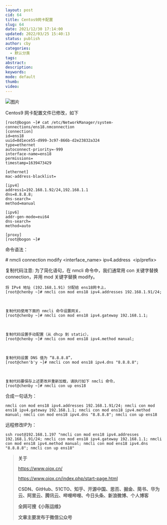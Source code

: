 ```yaml
---
layout: post
cid: 64
title: Centos9网卡配置
slug: 64
date: 2021/12/30 17:14:00
updated: 2022/03/25 15:40:13
status: publish
author: cby
categories: 
  - 默认分类
tags: 
abstract: 
description: 
keywords: 
mode: default
thumb: 
video: 
---
```



  

![图片](https://p3-juejin.byteimg.com/tos-cn-i-k3u1fbpfcp/9132a1d6ffec43a08279b9af36f744c2~tplv-k3u1fbpfcp-zoom-1.image)

  

Centos9 网卡配置文件已修改，如下

  

```
[root@bogon ~]# cat /etc/NetworkManager/system-connections/ens18.nmconnection 
[connection]
id=ens18
uuid=8d1ece55-d999-3c97-866b-d2e23832a324
type=ethernet
autoconnect-priority=-999
interface-name=ens18
permissions=
timestamp=1639473429

[ethernet]
mac-address-blacklist=

[ipv4]
address1=192.168.1.92/24,192.168.1.1
dns=8.8.8.8;
dns-search=
method=manual

[ipv6]
addr-gen-mode=eui64
dns-search=
method=auto

[proxy]
[root@bogon ~]#
```

  

  

命令语法：

  

\# nmcli connection modify <interface_name> ipv4.address  <ip/prefix>

  

复制代码注意: 为了简化语句，在 nmcli 命令中，我们通常用 con 关键字替换 connection，并用 mod 关键字替换 modify。

  
  

```
将 IPv4 地址 (192.168.1.91) 分配给 ens18网卡上，
[root@chenby ~]# nmcli con mod ens18 ipv4.addresses 192.168.1.91/24;



复制代码使用下面的 nmcli 命令设置网关，
[root@chenby ~]# nmcli con mod ens18 ipv4.gateway 192.168.1.1;



复制代码设置手动配置（从 dhcp 到 static），
[root@chenby ~]# nmcli con mod ens18 ipv4.method manual;



复制代码设置 DNS 值为 “8.8.8.8”，
[root@chen'b'y ~]# nmcli con mod ens18 ipv4.dns "8.8.8.8";



复制代码要保存上述更改并重新加载，请执行如下 nmcli 命令，
[root@chenby ~]# nmcli con up ens18
```

  

  

合成一句话为：

  

```
nmcli con mod ens18 ipv4.addresses 192.168.1.91/24; nmcli con mod ens18 ipv4.gateway 192.168.1.1; nmcli con mod ens18 ipv4.method manual; nmcli con mod ens18 ipv4.dns "8.8.8.8"; nmcli con up ens18
```

  

  

远程修改IP为：

```
ssh root@192.168.1.197 "nmcli con mod ens18 ipv4.addresses 192.168.1.91/24; nmcli con mod ens18 ipv4.gateway 192.168.1.1; nmcli con mod ens18 ipv4.method manual; nmcli con mod ens18 ipv4.dns "8.8.8.8"; nmcli con up ens18"
```

  

  

  

> **关于**
>
> https://www.oiox.cn/
>
> https://www.oiox.cn/index.php/start-page.html
>
> **CSDN、GitHub、51CTO、知乎、开源中国、思否、掘金、简书、华为云、阿里云、腾讯云、哔哩哔哩、今日头条、新浪微博、个人博客**
>
> **全网可搜《小陈运维》**
>
> **文章主要发布于微信公众号**